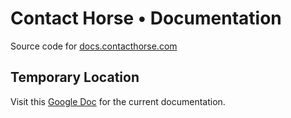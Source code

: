 # Contact Horse • Documentation

Source code for [docs.contacthorse.com](https://docs.contacthorse.com)

## Temporary Location

Visit this [Google Doc](https://docs.google.com/document/d/e/2PACX-1vSsmM8yaTYx5tQst5tOLT85r7JjvEb0G-abrOZiblYvG2Eymkp4qZYjoSFr9_qemrRy44JNklGgmv96/pub) for the current documentation.
